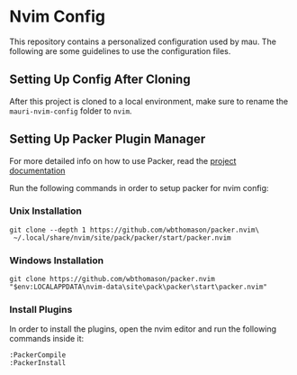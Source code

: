 # Nvim Config

This repository contains a personalized configuration used by mau. The following are some guidelines to use the configuration files.

## Setting Up Config After Cloning

After this project is cloned to a local environment, make sure to rename the `mauri-nvim-config` folder to `nvim`.

## Setting Up Packer Plugin Manager

For more detailed info on how to use Packer, read the [project documentation](https://github.com/wbthomason/packer.nvim)

Run the following commands in order to setup packer for nvim config:

### Unix Installation

```shell
git clone --depth 1 https://github.com/wbthomason/packer.nvim\
 ~/.local/share/nvim/site/pack/packer/start/packer.nvim

```

### Windows Installation

```shell
git clone https://github.com/wbthomason/packer.nvim "$env:LOCALAPPDATA\nvim-data\site\pack\packer\start\packer.nvim"
```

### Install Plugins

In order to install the plugins, open the nvim editor and run the following commands inside it:

```shell
:PackerCompile
:PackerInstall
```
